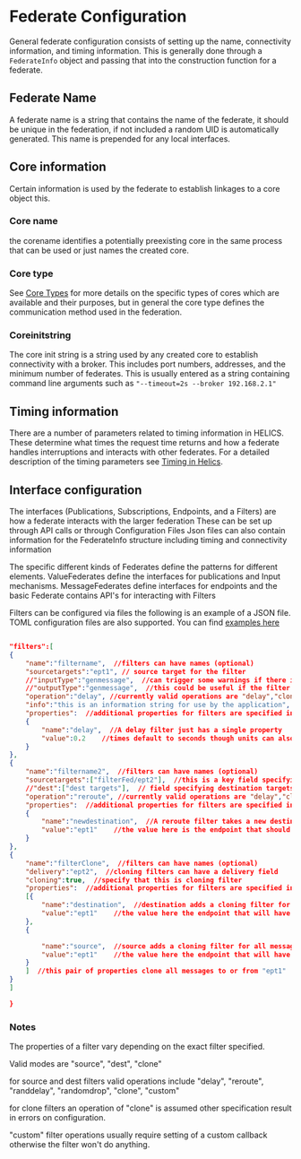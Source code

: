 # Federate Configuration

General federate configuration consists of setting up the name, connectivity information, and timing information.
This is generally done through a `FederateInfo` object and passing that into the construction function for a federate.

## Federate Name

A federate name is a string that contains the name of the federate, it should be unique in the federation, if not included a random UID is automatically generated.
This name is prepended for any local interfaces.

## Core information

Certain information is used by the federate to establish linkages to a core object this.

### Core name

the corename identifies a potentially preexisting core in the same process that can be used
or just names the created core.

### Core type

See [Core Types](CoreTypes) for more details on the specific types of cores which are available and their purposes, but in general the core type defines the communication method used in the federation.

### Coreinitstring

The core init string is a string used by any created core to establish connectivity with a broker.
This includes port numbers, addresses, and the minimum number of federates. This is usually entered as a string containing command line arguments such as `"--timeout=2s --broker 192.168.2.1"`

## Timing information

There are a number of parameters related to timing information in HELICS.
These determine what times the request time returns and how a federate handles interruptions and interacts with other federates.
For a detailed description of the timing parameters see [Timing in Helics](./Timing.html).

## Interface configuration

The interfaces (Publications, Subscriptions, Endpoints, and a Filters) are how a federate interacts with the larger federation
These can be set up through API calls or through Configuration Files
Json files can also contain information for the FederateInfo structure including timing and connectivity information

The specific different kinds of Federates define the patterns for different elements. ValueFederates define the interfaces for publications and Input mechanisms.
MessageFederates define interfaces for endpoints and the basic Federate contains API's for interacting with Filters

Filters can be configured via files the following is an example of a JSON file. TOML configuration files are also supported. You can find [examples here](https://github.com/GMLC-TDC/HELICS-Examples/tree/bdbdf4/example_files)

```json

"filters":[
{
    "name":"filtername",  //filters can have names (optional)
    "sourcetargets":"ept1", // source target for the filter
    //"inputType":"genmessage",  //can trigger some warnings if there is mismatches for custom filters only used if operation is "custom"
    //"outputType":"genmessage",  //this could be useful if the filter actually translates the data and can be used to automatically order filters
    "operation":"delay", //currently valid operations are "delay","clone","cloning","timedelay","randomdelay","randomdrop","reroute","redirect","custom"
    "info":"this is an information string for use by the application",
    "properties":  //additional properties for filters are specified in a property array or object if there is just a single one
    {
        "name":"delay",  //A delay filter just has a single property
        "value":0.2    //times default to seconds though units can also be specified "200 ms" or similar
    }
},
{
    "name":"filtername2",  //filters can have names (optional)
    "sourcetargets":["filterFed/ept2"],  //this is a key field specifying the source targets can be an array
    //"dest":["dest targets"],  // field specifying destination targets
    "operation":"reroute", //currently valid operations are "delay","clone","cloning","timedelay","randomdelay","randomdrop","reroute","redirect","custom"
    "properties":  //additional properties for filters are specified in a property array or object if there is just a single one
    {
        "name":"newdestination",  //A reroute filter takes a new destination
        "value":"ept1"    //the value here is the endpoint that should be the new destination
    }
},
{
    "name":"filterClone",  //filters can have names (optional)
    "delivery":"ept2",  //cloning filters can have a delivery field
    "cloning":true,  //specify that this is cloning filter
    "properties":  //additional properties for filters are specified in a property array or object if there is just a single one
    [{
        "name":"destination",  //destination adds a cloning filter for all messages delivered to a particular
        "value":"ept1"    //the value here the endpoint that will have its messages cloned
    },
    {

        "name":"source",  //source adds a cloning filter for all messages send from a particular endpoint
        "value":"ept1"    //the value here the endpoint that will have its messages cloned
    }
    ]  //this pair of properties clone all messages to or from "ept1"  this could also be done in one property with "endpoint" but this seemed more instructive in this file
}
]

}

```

### Notes

The properties of a filter vary depending on the exact filter specified.

Valid modes are "source", "dest", "clone"

for source and dest filters valid operations include "delay", "reroute", "randdelay", "randomdrop", "clone", "custom"

for clone filters an operation of "clone" is assumed other specification result in errors on configuration.

"custom" filter operations usually require setting of a custom callback otherwise the filter won't do anything.
